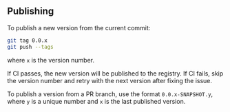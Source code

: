 ## Publishing

To publish a new version from the current commit:
```bash
git tag 0.0.x
git push --tags
```
where `x` is the version number.

If CI passes, the new version will be published to the registry.
If CI fails, skip the version number and retry with the next version after fixing the issue.

To publish a version from a PR branch, use the format `0.0.x-SNAPSHOT.y`, where `y` is a unique number and `x` is the last published version.